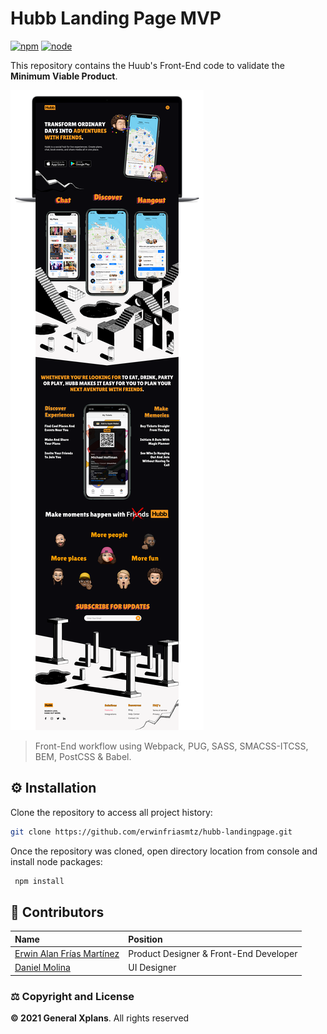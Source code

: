 # Hubb Landing Page MVP

[![npm][npm]][npm-url]
[![node][node]][node-url]

This repository contains the Huub's Front-End code to validate the **Minimum Viable Product**.

![Hubb LP Mockup](./src/images/mockup.png)

> Front-End workflow using Webpack, PUG, SASS, SMACSS-ITCSS, BEM, PostCSS & Babel.

## ⚙️ Installation

Clone the repository to access all project history:

```sh
git clone https://github.com/erwinfriasmtz/hubb-landingpage.git
```

Once the repository was cloned, open directory location from console and install node packages:

```sh
 npm install
```

## 🍻 Contributors

| Name                                                           | Position                                   |
|:---------------------------------------------------------------|:-------------------------------------------|
| [Erwin Alan Frías Martínez](https://github.com/erwinfriasmtz)  | Product Designer & Front-End Developer     |
| [Daniel Molina](https://github.com/Danielmolina5)              | UI Designer                                |


### ⚖️ Copyright and License

**© 2021 General Xplans**. All rights reserved

[npm]: https://img.shields.io/npm/v/webpack.svg
[npm-url]: https://npmjs.com/package/webpack

[node]: https://img.shields.io/node/v/webpack.svg
[node-url]: https://nodejs.org
